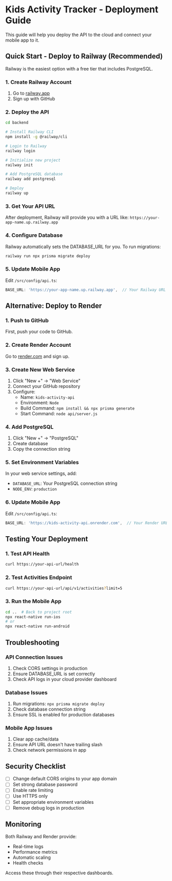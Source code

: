 # Kids Activity Tracker - Deployment Guide

This guide will help you deploy the API to the cloud and connect your mobile app to it.

## Quick Start - Deploy to Railway (Recommended)

Railway is the easiest option with a free tier that includes PostgreSQL.

### 1. Create Railway Account
1. Go to [railway.app](https://railway.app/)
2. Sign up with GitHub

### 2. Deploy the API
```bash
cd backend

# Install Railway CLI
npm install -g @railway/cli

# Login to Railway
railway login

# Initialize new project
railway init

# Add PostgreSQL database
railway add postgresql

# Deploy
railway up
```

### 3. Get Your API URL
After deployment, Railway will provide you with a URL like:
`https://your-app-name.up.railway.app`

### 4. Configure Database
Railway automatically sets the DATABASE_URL for you. To run migrations:
```bash
railway run npx prisma migrate deploy
```

### 5. Update Mobile App

Edit `/src/config/api.ts`:
```typescript
BASE_URL: 'https://your-app-name.up.railway.app',  // Your Railway URL
```

## Alternative: Deploy to Render

### 1. Push to GitHub
First, push your code to GitHub.

### 2. Create Render Account
Go to [render.com](https://render.com/) and sign up.

### 3. Create New Web Service
1. Click "New +" → "Web Service"
2. Connect your GitHub repository
3. Configure:
   - Name: `kids-activity-api`
   - Environment: `Node`
   - Build Command: `npm install && npx prisma generate`
   - Start Command: `node api/server.js`

### 4. Add PostgreSQL
1. Click "New +" → "PostgreSQL"
2. Create database
3. Copy the connection string

### 5. Set Environment Variables
In your web service settings, add:
- `DATABASE_URL`: Your PostgreSQL connection string
- `NODE_ENV`: `production`

### 6. Update Mobile App
Edit `/src/config/api.ts`:
```typescript
BASE_URL: 'https://kids-activity-api.onrender.com',  // Your Render URL
```

## Testing Your Deployment

### 1. Test API Health
```bash
curl https://your-api-url/health
```

### 2. Test Activities Endpoint
```bash
curl https://your-api-url/api/v1/activities?limit=5
```

### 3. Run the Mobile App
```bash
cd ..  # Back to project root
npx react-native run-ios
# or
npx react-native run-android
```

## Troubleshooting

### API Connection Issues
1. Check CORS settings in production
2. Ensure DATABASE_URL is set correctly
3. Check API logs in your cloud provider dashboard

### Database Issues
1. Run migrations: `npx prisma migrate deploy`
2. Check database connection string
3. Ensure SSL is enabled for production databases

### Mobile App Issues
1. Clear app cache/data
2. Ensure API URL doesn't have trailing slash
3. Check network permissions in app

## Security Checklist

- [ ] Change default CORS origins to your app domain
- [ ] Set strong database password
- [ ] Enable rate limiting
- [ ] Use HTTPS only
- [ ] Set appropriate environment variables
- [ ] Remove debug logs in production

## Monitoring

Both Railway and Render provide:
- Real-time logs
- Performance metrics
- Automatic scaling
- Health checks

Access these through their respective dashboards.